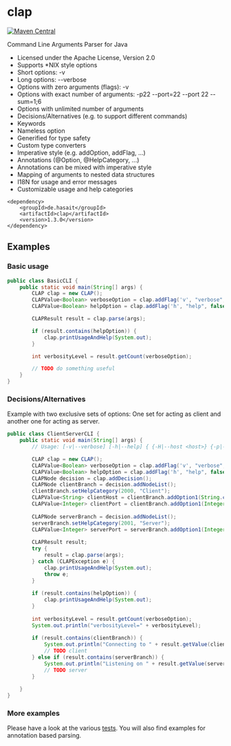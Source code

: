 clap
====

[![Maven Central](https://img.shields.io/maven-central/v/de.hasait/clap.svg?label=Maven%20Central)](http://search.maven.org/#search%7Cga%7C1%7Cg%3A%22de.hasait%22%20AND%20a%3A%22clap%22)

Command Line Arguments Parser for Java

* Licensed under the Apache License, Version 2.0
* Supports *NIX style options
* Short options: -v
* Long options: --verbose
* Options with zero arguments (flags): -v
* Options with exact number of arguments: -p22 --port=22 --port 22 --sum=1;6
* Options with unlimited number of arguments
* Decisions/Alternatives (e.g. to support different commands)
* Keywords
* Nameless option
* Generified for type safety
* Custom type converters
* Imperative style (e.g. addOption, addFlag, ...)
* Annotations (@Option, @HelpCategory, ...)
* Annotations can be mixed with imperative style
* Mapping of arguments to nested data structures
* I18N for usage and error messages
* Customizable usage and help categories

```
<dependency>
    <groupId>de.hasait</groupId>
    <artifactId>clap</artifactId>
    <version>1.3.0</version>
</dependency>
```

## Examples

### Basic usage

```java
public class BasicCLI {
    public static void main(String[] args) {
        CLAP clap = new CLAP();
        CLAPValue<Boolean> verboseOption = clap.addFlag('v', "verbose", false, "Increase verbosity level");
        CLAPValue<Boolean> helpOption = clap.addFlag('h', "help", false, "Print help");

        CLAPResult result = clap.parse(args);

        if (result.contains(helpOption)) {
            clap.printUsageAndHelp(System.out);
        }

        int verbosityLevel = result.getCount(verboseOption);

        // TODO do something useful
    }
}
```

### Decisions/Alternatives

Example with two exclusive sets of options: One set for acting as client and another one for acting as server.

```java
public class ClientServerCLI { 
    public static void main(String[] args) {
        // Usage: [-v|--verbose] [-h|--help] { {-H|--host <host>} {-p|--port <port>} | {-l|--listen <port>} }

        CLAP clap = new CLAP();
        CLAPValue<Boolean> verboseOption = clap.addFlag('v', "verbose", false, "Increase verbosity level");
        CLAPValue<Boolean> helpOption = clap.addFlag('h', "help", false, "Print help");
        CLAPNode decision = clap.addDecision();
        CLAPNode clientBranch = decision.addNodeList();
        clientBranch.setHelpCategory(2000, "Client");
        CLAPValue<String> clientHost = clientBranch.addOption1(String.class, 'H', "host", true, "The host to connect to", "host");
        CLAPValue<Integer> clientPort = clientBranch.addOption1(Integer.class, 'p', "port", true, "The port to connect to", "port");
        
        CLAPNode serverBranch = decision.addNodeList();
        serverBranch.setHelpCategory(2001, "Server");
        CLAPValue<Integer> serverPort = serverBranch.addOption1(Integer.class, 'l', "listen", true, "The port to listen on", "port");
        
        CLAPResult result;
        try {
            result = clap.parse(args);
        } catch (CLAPException e) {
            clap.printUsageAndHelp(System.out);
            throw e;
        }
        
        if (result.contains(helpOption)) {
            clap.printUsageAndHelp(System.out);
        }
        
        int verbosityLevel = result.getCount(verboseOption);
        System.out.println("verbosityLevel=" + verbosityLevel);
        
        if (result.contains(clientBranch)) {
            System.out.println("Connecting to " + result.getValue(clientHost) + ":" + result.getValue(clientPort) + "...");
            // TODO client
        } else if (result.contains(serverBranch)) {
            System.out.println("Listening on " + result.getValue(serverPort) + "...");
            // TODO server
        }
        
    }
}
```

### More examples

Please have a look at the various [tests](https://github.com/shasait/clap/tree/master/src/test/java/de/hasait/clap).
You will also find examples for annotation based parsing.
